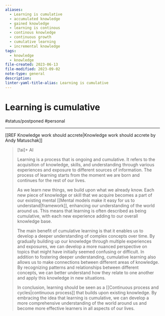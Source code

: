 ```yaml
---
aliases:
  - Learning is cumulative
  - accumulated knowledge
  - gained knowledge
  - learning is continous
  - continous knowledge
  - continuous growth
  - cumulative learning
  - incremental knowledge
tags:
  - knowledge
  - knowledge
file-created: 2023-06-13
file-modified: 2023-09-02
note-type: general
description: 
linter-yaml-title-alias: Learning is cumulative
---
```


# Learning is cumulative

#status/postponed #personal

---

[[REF Knowledge work should accrete|Knowledge work should accrete by Andy Matuschak]]

> [!ai]+ AI
>
> Learning is a process that is ongoing and cumulative. It refers to the acquisition of knowledge, skills, and understanding through various experiences and exposure to different sources of information. The process of learning starts from the moment we are born and continues for the rest of our lives.
>
> As we learn new things, we build upon what we already know. Each new piece of knowledge or skill that we acquire becomes a part of our existing mental [[Mental models make it easy for us to understand|framework]], enhancing our understanding of the world around us. This means that learning is often described as being cumulative, with each new experience adding to our overall knowledge base.
>
> The main benefit of cumulative learning is that it enables us to develop a deeper understanding of complex concepts over time. By gradually building up our knowledge through multiple experiences and exposures, we can develop a more nuanced perspective on topics that might have initially seemed confusing or difficult.
> In addition to fostering deeper understanding, cumulative learning also allows us to make connections between different areas of knowledge. By recognizing patterns and relationships between different concepts, we can better understand how they relate to one another and apply this knowledge in new situations.
>
> In conclusion, learning should be seen as a [[Continuous process and cycles|continuous process]] that builds upon existing knowledge. By embracing the idea that learning is cumulative, we can develop a more comprehensive understanding of the world around us and become more effective learners in all aspects of our lives.
